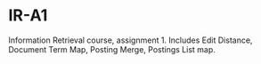# IR-A1
Information Retrieval course, assignment 1. Includes Edit Distance, Document Term Map, Posting Merge, Postings List map.
